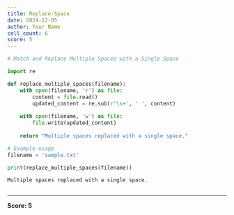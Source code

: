 ```yaml
---
title: Replace-Space
date: 2024-12-05
author: Your Name
cell_count: 6
score: 5
---
```


```python
# Match and Replace Multiple Spaces with a Single Space
```


```python
import re
```


```python
def replace_multiple_spaces(filename):
    with open(filename, 'r') as file:
        content = file.read()
        updated_content = re.sub(r'\s+', ' ', content)
    
    with open(filename, 'w') as file:
        file.write(updated_content)
    
    return "Multiple spaces replaced with a single space."

```


```python
# Example usage
filename = 'sample.txt'
```


```python
print(replace_multiple_spaces(filename))
```

    Multiple spaces replaced with a single space.



```python

```


---
**Score: 5**
